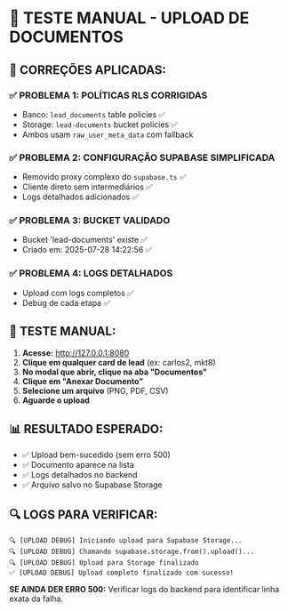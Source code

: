 # 🧪 TESTE MANUAL - UPLOAD DE DOCUMENTOS

## 🎯 **CORREÇÕES APLICADAS:**

### **✅ PROBLEMA 1: POLÍTICAS RLS CORRIGIDAS**
- Banco: `lead_documents` table policies ✅
- Storage: `lead-documents` bucket policies ✅  
- Ambos usam `raw_user_meta_data` com fallback

### **✅ PROBLEMA 2: CONFIGURAÇÃO SUPABASE SIMPLIFICADA**
- Removido proxy complexo do `supabase.ts` ✅
- Cliente direto sem intermediários ✅
- Logs detalhados adicionados ✅

### **✅ PROBLEMA 3: BUCKET VALIDADO**
- Bucket 'lead-documents' existe ✅
- Criado em: 2025-07-28 14:22:56 ✅

### **✅ PROBLEMA 4: LOGS DETALHADOS**
- Upload com logs completos ✅
- Debug de cada etapa ✅

## 🧪 **TESTE MANUAL:**

1. **Acesse:** http://127.0.0.1:8080
2. **Clique em qualquer card de lead** (ex: carlos2, mkt8)
3. **No modal que abrir, clique na aba "Documentos"**
4. **Clique em "Anexar Documento"**
5. **Selecione um arquivo** (PNG, PDF, CSV)
6. **Aguarde o upload**

## 📊 **RESULTADO ESPERADO:**
- ✅ Upload bem-sucedido (sem erro 500)
- ✅ Documento aparece na lista
- ✅ Logs detalhados no backend
- ✅ Arquivo salvo no Supabase Storage

## 🔍 **LOGS PARA VERIFICAR:**
```
🔍 [UPLOAD DEBUG] Iniciando upload para Supabase Storage...
🔍 [UPLOAD DEBUG] Chamando supabase.storage.from().upload()...
🔍 [UPLOAD DEBUG] Upload para Storage finalizado
✅ [UPLOAD DEBUG] Upload completo finalizado com sucesso!
```

**SE AINDA DER ERRO 500:** Verificar logs do backend para identificar linha exata da falha.